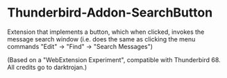 # Thunderbird-Addon-SearchButton
Extension that implements a button, which when clicked, invokes the message search window (i.e. does the same as clicking the menu commands "Edit" -> "Find" -> "Search Messages")

(Based on a "WebExtension Experiment", compatible with Thunderbird 68. All credits go to darktrojan.)

